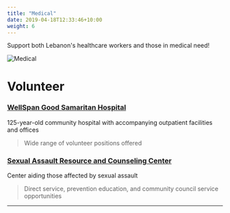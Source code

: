 ```yaml
---
title: "Medical"
date: 2019-04-18T12:33:46+10:00
weight: 6
---
```


Support both Lebanon's healthcare workers and those in medical need!

![Medical](/images/illustrations/IMG_7951.jpg)

# Volunteer

### <a href="https://www.wellspan.org/About-WellSpan/Volunteer" target="_blank">WellSpan Good Samaritan Hospital</a>
125-year-old community hospital with accompanying outpatient facilities and offices
> Wide range of volunteer positions offered

### <a href="https://sarccheals.org/community-engagement/" target="_blank">Sexual Assault Resource and Counseling Center</a>
Center aiding those affected by sexual assault
> Direct service, prevention education, and community council service opportunities

----
